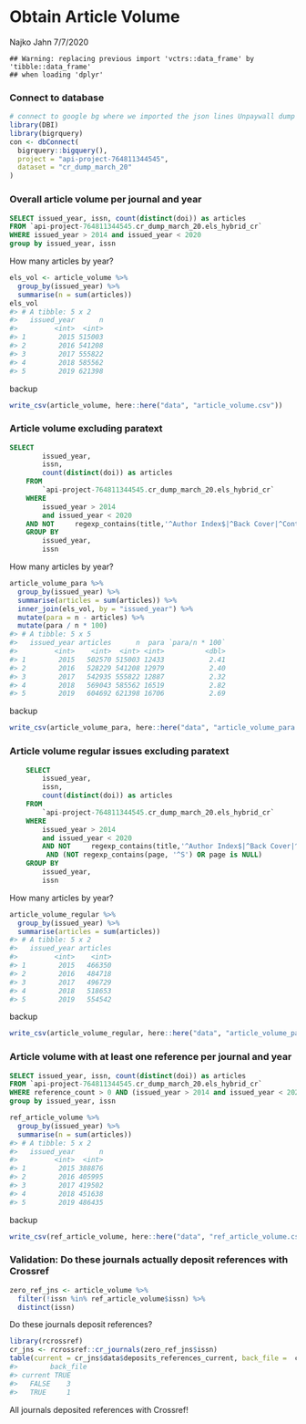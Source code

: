Obtain Article Volume
================
Najko Jahn
7/7/2020

    ## Warning: replacing previous import 'vctrs::data_frame' by 'tibble::data_frame'
    ## when loading 'dplyr'

### Connect to database

``` r
# connect to google bg where we imported the json lines Unpaywall dump
library(DBI)
library(bigrquery)
con <- dbConnect(
  bigrquery::bigquery(),
  project = "api-project-764811344545",
  dataset = "cr_dump_march_20"
)
```

### Overall article volume per journal and year

``` sql
SELECT issued_year, issn, count(distinct(doi)) as articles
FROM `api-project-764811344545.cr_dump_march_20.els_hybrid_cr`
WHERE issued_year > 2014 and issued_year < 2020
group by issued_year, issn
```

How many articles by year?

``` r
els_vol <- article_volume %>%
  group_by(issued_year) %>%
  summarise(n = sum(articles))
els_vol
#> # A tibble: 5 x 2
#>   issued_year      n
#>         <int>  <int>
#> 1        2015 515003
#> 2        2016 541208
#> 3        2017 555822
#> 4        2018 585562
#> 5        2019 621398
```

backup

``` r
write_csv(article_volume, here::here("data", "article_volume.csv"))
```

### Article volume excluding paratext

``` sql
SELECT
        issued_year,
        issn,
        count(distinct(doi)) as articles     
    FROM
        `api-project-764811344545.cr_dump_march_20.els_hybrid_cr`      
    WHERE
        issued_year > 2014 
        and issued_year < 2020     
    AND NOT     regexp_contains(title,'^Author Index$|^Back Cover|^Contents$|^Contents:|^Cover Image|^Cover Picture|^Editorial Board|^Front Cover|^Frontispiece|^Inside Back Cover|^Inside Cover|^Inside Front Cover|^Issue Information|^List of contents|^Masthead|^Title page|^Correction$|^Corrections to|^Corrections$|^Withdrawn')    
    GROUP BY
        issued_year,
        issn
```

How many articles by year?

``` r
article_volume_para %>%
  group_by(issued_year) %>%
  summarise(articles = sum(articles)) %>%
  inner_join(els_vol, by = "issued_year") %>%
  mutate(para = n - articles) %>%
  mutate(para / n * 100)
#> # A tibble: 5 x 5
#>   issued_year articles      n  para `para/n * 100`
#>         <int>    <int>  <int> <int>          <dbl>
#> 1        2015   502570 515003 12433           2.41
#> 2        2016   528229 541208 12979           2.40
#> 3        2017   542935 555822 12887           2.32
#> 4        2018   569043 585562 16519           2.82
#> 5        2019   604692 621398 16706           2.69
```

backup

``` r
write_csv(article_volume_para, here::here("data", "article_volume_para.csv"))
```

### Article volume regular issues excluding paratext

``` sql
    SELECT
        issued_year,
        issn,
        count(distinct(doi)) as articles          
    FROM
        `api-project-764811344545.cr_dump_march_20.els_hybrid_cr`           
    WHERE
        issued_year > 2014          
        and issued_year < 2020              
        AND NOT     regexp_contains(title,'^Author Index$|^Back Cover|^Contents$|^Contents:|^Cover Image|^Cover Picture|^Editorial Board|^Front Cover|^Frontispiece|^Inside Back Cover|^Inside Cover|^Inside Front Cover|^Issue Information|^List of contents|^Masthead|^Title page|^Correction$|^Corrections to|^Corrections$|^Withdrawn')          
         AND (NOT regexp_contains(page, '^S') OR page is NULL)
    GROUP BY
        issued_year,
        issn
```

How many articles by year?

``` r
article_volume_regular %>%
  group_by(issued_year) %>%
  summarise(articles = sum(articles)) 
#> # A tibble: 5 x 2
#>   issued_year articles
#>         <int>    <int>
#> 1        2015   466350
#> 2        2016   484718
#> 3        2017   496729
#> 4        2018   518653
#> 5        2019   554542
```

backup

``` r
write_csv(article_volume_regular, here::here("data", "article_volume_para_regular.csv"))
```

### Article volume with at least one reference per journal and year

``` sql
SELECT issued_year, issn, count(distinct(doi)) as articles
FROM `api-project-764811344545.cr_dump_march_20.els_hybrid_cr`
WHERE reference_count > 0 AND (issued_year > 2014 and issued_year < 2020)
group by issued_year, issn
```

``` r
ref_article_volume %>%
  group_by(issued_year) %>%
  summarise(n = sum(articles))
#> # A tibble: 5 x 2
#>   issued_year      n
#>         <int>  <int>
#> 1        2015 388876
#> 2        2016 405995
#> 3        2017 419502
#> 4        2018 451638
#> 5        2019 486435
```

backup

``` r
write_csv(ref_article_volume, here::here("data", "ref_article_volume.csv"))
```

### Validation: Do these journals actually deposit references with Crossref

``` r
zero_ref_jns <- article_volume %>% 
  filter(!issn %in% ref_article_volume$issn) %>% 
  distinct(issn)
```

Do these journals deposit references?

``` r
library(rcrossref)
cr_jns <- rcrossref::cr_journals(zero_ref_jns$issn)
table(current = cr_jns$data$deposits_references_current, back_file =  cr_jns$data$deposits_references_backfile)
#>        back_file
#> current TRUE
#>   FALSE    3
#>   TRUE     1
```

All journals deposited references with Crossref\!
